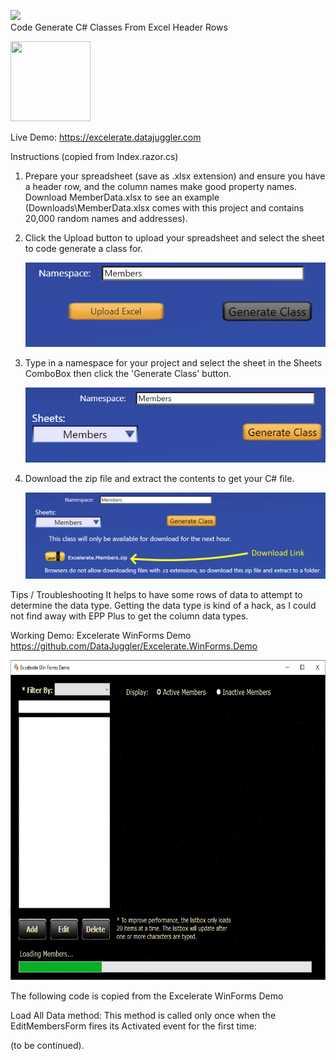<img src =https://excelerate.datajuggler.com/Images/LogoTextSparkled.png><br>
Code Generate C# Classes From Excel Header Rows

<img src =https://excelerate.datajuggler.com/Images/ExcelerateLogoSmallWhite.png width="128" height="128">

Live Demo:
<a href=https://excelerate.datajuggler.com target="_blank">https://excelerate.datajuggler.com</a>

Instructions (copied from Index.razor.cs)
1. Prepare your spreadsheet (save as .xlsx extension) and ensure you have a header row, and the column names make good property names. 
   Download MemberData.xlsx to see an example (Downloads\MemberData.xlsx comes with this project and contains 20,000 random names and addresses).
   

   
2. Click the Upload button to upload your spreadsheet and select the sheet to code generate a class for.

   <img src =https://github.com/DataJuggler/SharedRepo/blob/master/Shared/Images/ExcelerateStep1.png><br>
   
3. Type in a namespace for your project and select the sheet in the Sheets ComboBox then click the 'Generate Class' button.

    <img src =https://github.com/DataJuggler/SharedRepo/blob/master/Shared/Images/ExcelerateStep2.png><br>
    
4. Download the zip file and extract the contents to get your C# file.

   <img src =https://github.com/DataJuggler/SharedRepo/blob/master/Shared/Images/ExcelerateStep3.png><br>

Tips / Troubleshooting
It helps to have some rows of data to attempt to determine the data type. Getting the data type is kind of a hack, as I could not find away with EPP Plus to get the column data types.

Working Demo: Excelerate WinForms Demo
https://github.com/DataJuggler/Excelerate.WinForms.Demo

<img src=https://github.com/DataJuggler/SharedRepo/blob/master/Shared/Images/Excelerate%20Win%20Forms%20Demo.png width=512 height=512>

The following code is copied from the Excelerate WinForms Demo

Load All Data method:
This method is called only once when the EditMembersForm fires its Activated event for the first time:

(to be continued).




